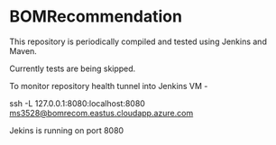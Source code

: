 # BOMRecommendation
This repository is periodically compiled and tested using Jenkins and Maven.

Currently tests are being skipped.

To monitor repository health tunnel into Jenkins VM -

ssh -L 127.0.0.1:8080:localhost:8080 ms3528@bomrecom.eastus.cloudapp.azure.com

Jekins is running on port 8080
